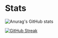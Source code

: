 # Stats

![Anurag's GitHub stats](https://github-readme-stats.vercel.app/api?username=Mr-Cuda&Theme=radical&hide=contribs,prs)

[![GitHub Streak](https://github-readme-streak-stats.herokuapp.com/?user=Mr-Cuda&theme=radical)](https://git.io/streak-stats)



